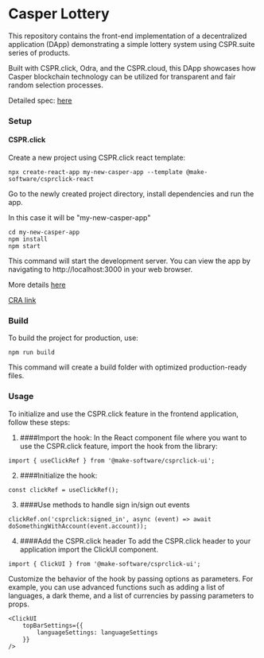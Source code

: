 # Casper Lottery
This repository contains the front-end implementation of a decentralized application (DApp) demonstrating a simple lottery system using CSPR.suite series of products.

Built with CSPR.click, Odra, and the CSPR.cloud, this DApp showcases how Casper blockchain technology can be utilized for transparent and fair random selection processes.

Detailed spec:  [here](./docs/specs.md)

### Setup 
#### CSPR.click
Create a new project using CSPR.click react template:
```
npx create-react-app my-new-casper-app --template @make-software/csprclick-react
```

Go to the newly created project directory, install dependencies and run the app. 

In this case it will be "my-new-casper-app"
```
cd my-new-casper-app
npm install
npm start
```
This command will start the development server. You can view the app by navigating to http://localhost:3000 in your web browser.

More details [here](https://docs.cspr.click/) 

[CRA link](https://www.npmjs.com/package/@make-software/cra-template-csprclick-react)

### Build
To build the project for production, use:
```
npm run build
```
This command will create a build folder with optimized production-ready files.

### Usage
To initialize and use the CSPR.click feature in the frontend application, follow these steps:
1. ####Import the hook:
In the React component file where you want to use the CSPR.click feature, import the hook from the library:
```
import { useClickRef } from '@make-software/csprclick-ui';
```
2. ####Initialize the hook:
```
const clickRef = useClickRef();
```
3. ####Use methods to handle sign in/sign out events
```
clickRef.on('csprclick:signed_in', async (event) => await doSomethingWithAccount(event.account));
```
4. ####Add the CSPR.click header
To add the CSPR.click header to your application import the ClickUI component. 

```
import { ClickUI } from '@make-software/csprclick-ui';
```
Customize the behavior of the hook by passing options as parameters. For example, you can use advanced functions such as adding a list of languages, a dark theme, and a list of currencies by passing parameters to props.
```
<ClickUI
	topBarSettings={{
		languageSettings: languageSettings
	}}
/>
```
